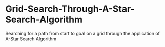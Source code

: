 # Grid-Search-Through-A-Star-Search-Algorithm
Searching for a path from start to goal on a grid through the application of A-Star Search Algorithm
